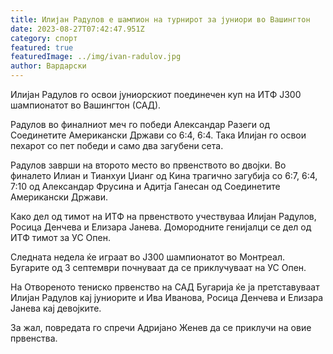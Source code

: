 ```yaml
---
title: Илијан Радулов е шампион на турнирот за јуниори во Вашингтон
date: 2023-08-27T07:42:47.951Z
category: спорт
featured: true
featuredImage: ../img/ivan-radulov.jpg
author: Вардарски
---
```

Илијан Радулов го освои јуниорскиот поединечен куп на ИТФ Ј300 шампионатот во Вашингтон (САД).

Радулов во финалниот меч го победи Александар Разеги од Соединетите Американски Држави со 6:4, 6:4. Така Илијан го освои пехарот со пет победи и само два загубени сета.

Радулов заврши на второто место во првенството во двојки. Во финалето Илиан и Тианхуи Џианг од Кина трагично загубија со 6:7, 6:4, 7:10 од Александар Фрусина и Адитја Ганесан од Соединетите Американски Држави.

Како дел од тимот на ИТФ на првенството учествуваа Илијан Радулов, Росица Денчева и Елизара Јанева. Домородните генијалци се дел од ИТФ тимот за УС Опен.

Следната недела ќе играат во Ј300 шампионатот во Монтреал. Бугарите од 3 септември почнуваат да се приклучуваат на УС Опен.

На Отвореното тениско првенство на САД Бугарија ќе ја претставуваат Илијан Радулов кај јуниорите и Ива Иванова, Росица Денчева и Елизара Јанева кај девојките.

За жал, повредата го спречи Адријано Женев да се приклучи на овие првенства.